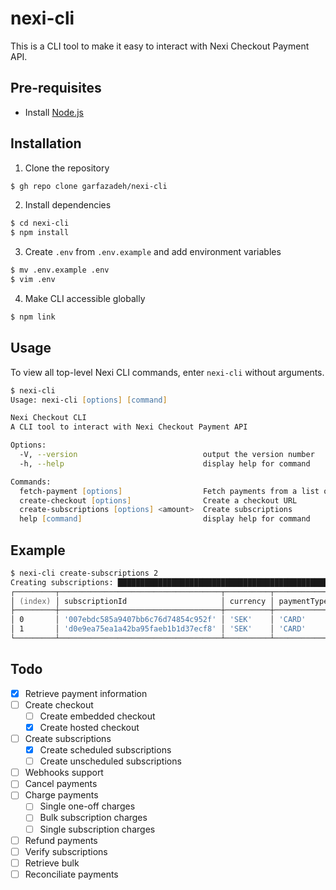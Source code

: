 # nexi-cli

This is a CLI tool to make it easy to interact with Nexi Checkout Payment API.

## Pre-requisites

-   Install [Node.js](https://nodejs.org/en/)

## Installation

1.  Clone the repository

```zsh
$ gh repo clone garfazadeh/nexi-cli
```

2.  Install dependencies

```zsh
$ cd nexi-cli
$ npm install
```

3.  Create `.env` from `.env.example` and add environment variables

```zsh
$ mv .env.example .env
$ vim .env
```

4.  Make CLI accessible globally

```zsh
$ npm link
```

 <!-- USAGE EXAMPLES -->

## Usage

To view all top-level Nexi CLI commands, enter `nexi-cli` without arguments.

```zsh
$ nexi-cli
Usage: nexi-cli [options] [command]

Nexi Checkout CLI
A CLI tool to interact with Nexi Checkout Payment API

Options:
  -V, --version                            output the version number
  -h, --help                               display help for command

Commands:
  fetch-payment [options]                  Fetch payments from a list of payment ID
  create-checkout [options]                Create a checkout URL
  create-subscriptions [options] <amount>  Create subscriptions
  help [command]                           display help for command
```

## Example

```zsh
$ nexi-cli create-subscriptions 2
Creating subscriptions: ██████████████████████████████████████████████████ 2/2
┌─────────┬────────────────────────────────────┬──────────┬─────────────┬───────────────┬────────────────────┬────────────┐
│ (index) │ subscriptionId                     │ currency │ paymentType │ paymentMethod │ maskedPan          │ expiryDate │
├─────────┼────────────────────────────────────┼──────────┼─────────────┼───────────────┼────────────────────┼────────────┤
│ 0       │ '007ebdc585a9407bb6c76d74854c952f' │ 'SEK'    │ 'CARD'      │ 'Visa'        │ '49250000****0061' │ '0528'     │
│ 1       │ 'd0e9ea75ea1a42ba95faeb1b1d37ecf8' │ 'SEK'    │ 'CARD'      │ 'Visa'        │ '49250000****0079' │ '1127'     │
└─────────┴────────────────────────────────────┴──────────┴─────────────┴───────────────┴────────────────────┴────────────┘
```

## Todo

-   [x] Retrieve payment information
-   [ ] Create checkout
    -   [ ] Create embedded checkout
    -   [x] Create hosted checkout
-   [ ] Create subscriptions
    -   [x] Create scheduled subscriptions
    -   [ ] Create unscheduled subscriptions
-   [ ] Webhooks support
-   [ ] Cancel payments
-   [ ] Charge payments
    -   [ ] Single one-off charges
    -   [ ] Bulk subscription charges
    -   [ ] Single subscription charges
-   [ ] Refund payments
-   [ ] Verify subscriptions
-   [ ] Retrieve bulk
-   [ ] Reconciliate payments
